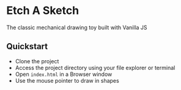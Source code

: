 # Etch A Sketch

The classic mechanical drawing toy built with Vanilla JS

## Quickstart

- Clone the project
- Access the project directory using your file explorer or terminal
- Open `index.html` in a Browser window
- Use the mouse pointer to draw in shapes
